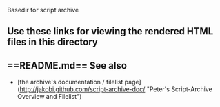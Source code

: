 Basedir for script archive

Use these links for viewing the rendered HTML files in this directory
---------------------------------------------------------------------

==README.md==
See also
--------

* [the archive's documentation / filelist page]
  (http://jakobi.github.com/script-archive-doc/
  "Peter's Script-Archive Overview and Filelist")

